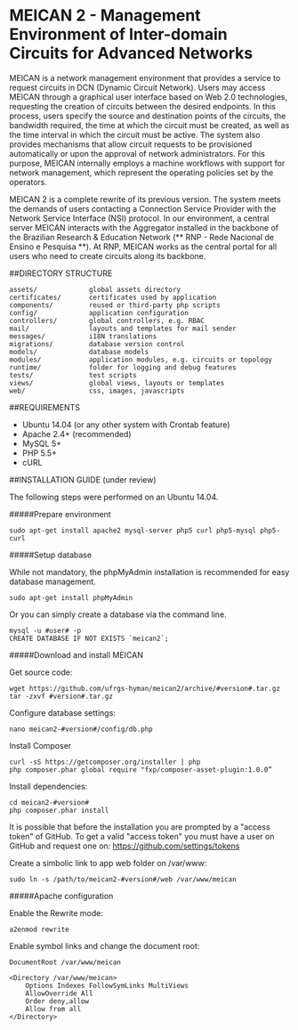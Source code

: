 # MEICAN 2 - Management Environment of Inter-domain Circuits for Advanced Networks

MEICAN is a network management environment that provides a service to request circuits in DCN (Dynamic Circuit Network). Users may access MEICAN through a graphical user interface based on Web 2.0 technologies, requesting the creation of circuits between the desired endpoints. In this process, users specify the source and destination points of the circuits, the bandwidth required, the time at which the circuit must be created, as well as the time interval in which the circuit must be active. The system also provides mechanisms that allow circuit requests to be provisioned automatically or upon the approval of network administrators. For this purpose, MEICAN internally employs a machine workflows with support for network management, which represent the operating policies set by the operators.

MEICAN 2 is a complete rewrite of its previous version. The system meets the demands of users contacting a Connection Service Provider with the Network Service Interface (NSI) protocol. In our environment, a central server MEICAN interacts with the Aggregator installed in the backbone of the Brazilian Research & Education Network (** RNP - Rede Nacional de Ensino e Pesquisa **). At RNP, MEICAN works as the central portal for all users who need to create circuits along its backbone.

##DIRECTORY STRUCTURE

```
assets/             global assets directory
certificates/       certificates used by application
components/         reused or third-party php scripts
config/             application configuration
controllers/        global controllers, e.g. RBAC
mail/               layouts and templates for mail sender
messages/           i18N translations
migrations/         database version control
models/             database models
modules/            application modules, e.g. circuits or topology
runtime/            folder for logging and debug features
tests/              test scripts
views/              global views, layouts or templates
web/                css, images, javascripts
```

##REQUIREMENTS

- Ubuntu 14.04 (or any other system with Crontab feature)
- Apache 2.4+ (recommended)
- MySQL 5+
- PHP 5.5+
- cURL

##INSTALLATION GUIDE (under review)

The following steps were performed on an Ubuntu 14.04.

#####Prepare environment

```
sudo apt-get install apache2 mysql-server php5 curl php5-mysql php5-curl
```

#####Setup database

While not mandatory, the phpMyAdmin installation is recommended for easy database management.

```
sudo apt-get install phpMyAdmin
```

Or you can simply create a database via the command line.

```
mysql -u #user# -p
CREATE DATABASE IF NOT EXISTS `meican2`;
```

#####Download and install MEICAN

Get source code:

```
wget https://github.com/ufrgs-hyman/meican2/archive/#version#.tar.gz
tar -zxvf #version#.tar.gz
```

Configure database settings:

```
nano meican2-#version#/config/db.php
```

Install Composer 

```
curl -sS https://getcomposer.org/installer | php
php composer.phar global require "fxp/composer-asset-plugin:1.0.0”
```

Install dependencies:

```
cd meican2-#version#
php composer.phar install
```

It is possible that before the installation you are prompted by a "access token" of GitHub. To get a valid "access token" you must have a user on GitHub and request one on: https://github.com/settings/tokens

Create a simbolic link to app web folder on /var/www:

```
sudo ln -s /path/to/meican2-#version#/web /var/www/meican
```

#####Apache configuration

Enable the Rewrite mode:

```
a2enmod rewrite
```

Enable symbol links and change the document root:

```
DocumentRoot /var/www/meican

<Directory /var/www/meican>
    Options Indexes FollowSymLinks MultiViews
    AllowOverride All
    Order deny,allow
    Allow from all
</Directory>
```
